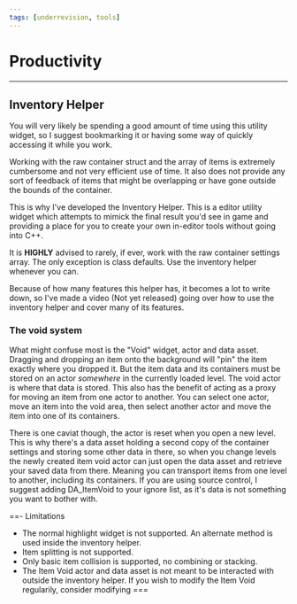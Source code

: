 ```yaml
---
tags: [underrevision, tools]
---
```

# Productivity

---
## Inventory Helper
You will very likely be spending a good amount of time using this utility widget, so I suggest bookmarking it or having some way of quickly accessing it while you work.

Working with the raw container struct and the array of items is extremely cumbersome and not very efficient use of time. It also does not provide any sort of feedback of items that might be overlapping or have gone outside the bounds of the container.

This is why I've developed the Inventory Helper. This is a editor utility widget which attempts to mimick the final result you'd see in game and providing a place for you to create your own in-editor tools without going into C++.

It is **HIGHLY** advised to rarely, if ever, work with the raw container settings array. The only exception is class defaults. Use the inventory helper whenever you can.

Because of how many features this helper has, it becomes a lot to write down, so I've made a video (Not yet released) going over how to use the inventory helper and cover many of its features.

### The void system
What might confuse most is the "Void" widget, actor and data asset. Dragging and dropping an item onto the background will "pin" the item exactly where you dropped it. But the item data and its containers must be stored on an actor *somewhere* in the currently loaded level. The void actor is where that data is stored. This also has the benefit of acting as a proxy for moving an item from one actor to another.
You can select one actor, move an item into the void area, then select another actor and move the item into one of its containers.

There is one caviat though, the actor is reset when you open a new level. This is why there's a data asset holding a second copy of the container settings and storing some other data in there, so when you change levels the newly created item void actor can just open the data asset and retrieve your saved data from there. Meaning you can transport items from one level to another, including its containers.
If you are using source control, I suggest adding DA_ItemVoid to your ignore list, as it's data is not something you want to bother with.

==- Limitations
- The normal highlight widget is not supported. An alternate method is used inside the inventory helper.
- Item splitting is not supported.
- Only basic item collision is supported, no combining or stacking.
- The Item Void actor and data asset is not meant to be interacted with outside the inventory helper. If you wish to modify the Item Void regularily, consider modifying
===

